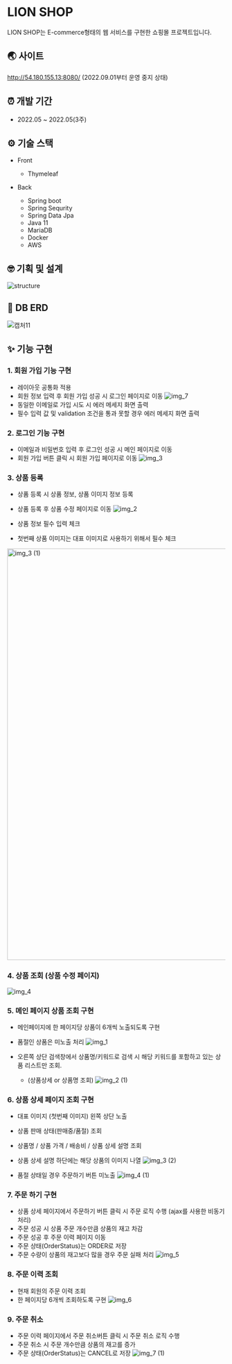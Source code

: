 # LION SHOP

LION SHOP는 E-commerce형태의 웹 서비스를 구현한 쇼핑몰 프로젝트입니다.


## 🌏 사이트

<http://54.180.155.13:8080/> (2022.09.01부터 운영 중지 상태)


## ⏰ 개발 기간

- 2022.05 ~ 2022.05(3주)

## ⚙️ 기술 스택

- Front

  - Thymeleaf

- Back

  - Spring boot
  - Spring Sequrity
  - Spring Data Jpa
  - Java 11
  - MariaDB
  - Docker
  - AWS

## 🤓 기획 및 설계

![structure](https://user-images.githubusercontent.com/29578054/173249530-6ca84413-485a-44bc-bc04-3e300e14f460.png)

## 👩‍ DB ERD

![캡처11](https://user-images.githubusercontent.com/29578054/187077616-71991d9b-3bdd-4531-b267-ea9d27171cf4.PNG)

## ✨ 기능 구현 

### 1. 회원 가입 기능 구현 
 - 레이아웃 공통화 적용
 - 회원 정보 입력 후 회원 가입 성공 시 로그인 페이지로 이동
![img_7](https://user-images.githubusercontent.com/29578054/187985345-1ac03d21-0ec9-4a9e-ac82-9586f89e566b.png)
 - 동일한 이메일로 가입 시도 시 에러 메세지 화면 출력
 - 필수 입력 값 및 validation 조건을 통과 못할 경우 에러 메세지 화면 출력

### 2. 로그인 기능 구현
 - 이메일과 비밀번호 입력 후 로그인 성공 시 메인 페이지로 이동
 - 회원 가입 버튼 클릭 시 회원 가입 페이지로 이동
![img_3](https://user-images.githubusercontent.com/29578054/187985456-a3bbd327-9872-471f-8ce4-242bbb8378dd.png)

### 3. 상품 등록
- 상품 등록 시 상품 정보, 상품 이미지 정보 등록
- 상품 등록 후 상품 수정 페이지로 이동
![img_2](https://user-images.githubusercontent.com/29578054/187985640-e3242f44-bab0-49f2-a334-ef8972d477cc.png)


- 상품 정보 필수 입력 체크
- 첫번째 상품 이미지는 대표 이미지로 사용하기 위해서 필수 체크
<img width="948" alt="img_3 (1)" src="https://user-images.githubusercontent.com/29578054/187985734-73354d84-7400-447f-8cfb-9f4ed13336bf.png">


### 4. 상품 조회 (상품 수정 페이지)
![img_4](https://user-images.githubusercontent.com/29578054/187985823-4d025438-1476-48d4-b16d-ad03e45e3bf0.png)


### 5. 메인 페이지 상품 조회 구현
- 메인페이지에 한 페이지당 상품이 6개씩 노출되도록 구현
- 품절인 상품은 미노출 처리
![img_1](https://user-images.githubusercontent.com/29578054/187985999-60c74f2e-002e-428c-8b21-cc95818566b7.png)

- 오른쪽 상단 검색창에서 상품명/키워드로 검색 시 해당 키워드를 포함하고 있는 상품 리스트만 조회.
  - (상품상세 or 상품명 조회)
![img_2 (1)](https://user-images.githubusercontent.com/29578054/187986083-95fecf62-a6f2-4417-a859-4a824b2ff647.png)


### 6. 상품 상세 페이지 조회 구현
- 대표 이미지 (첫번째 이미지) 왼쪽 상단 노출
- 상품 판매 상태(판매중/품절) 조회
- 상품명 / 상품 가격 / 배송비 / 상품 상세 설명 조회
- 상품 상세 설명 하단에는 해당 상품의 이미지 나열
![img_3 (2)](https://user-images.githubusercontent.com/29578054/187986197-bd888272-1e06-437c-a346-563bc3ff3981.png)


- 품절 상태일 경우 주문하기 버튼 미노출
![img_4 (1)](https://user-images.githubusercontent.com/29578054/187986272-edd8578a-7ca2-47e2-bab1-30beaf08963e.png)


### 7. 주문 하기 구현
- 상품 상세 페이지에서 주문하기 버튼 클릭 시 주문 로직 수행 (ajax를 사용한 비동기 처리)
- 주문 성공 시 상품 주문 개수만큼 상품의 재고 차감
- 주문 성공 후 주문 이력 페이지 이동
- 주문 상태(OrderStatus)는 ORDER로 저장
- 주문 수량이 상품의 재고보다 많을 경우 주문 실패 처리
![img_5](https://user-images.githubusercontent.com/29578054/187986438-3fb81631-dc0c-4aec-9a32-08cac018519e.png)


### 8. 주문 이력 조회
- 현재 회원의 주문 이력 조회
- 한 페이지당 6개씩 조회하도록 구현
![img_6](https://user-images.githubusercontent.com/29578054/187986516-9ed15cd7-bec8-4bff-9e38-78cedb3f505f.png)


### 9. 주문 취소
- 주문 이력 페이지에서 주문 취소버튼 클릭 시 주문 취소 로직 수행
- 주문 취소 시 주문 개수만큼 상품의 재고를 증가
- 주문 상태(OrderStatus)는 CANCEL로 저장
![img_7 (1)](https://user-images.githubusercontent.com/29578054/187986592-6f0be96c-dfa9-4fe0-8611-0399497a63cd.png)

